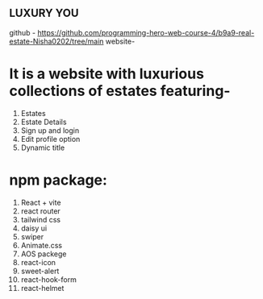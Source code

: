 ## LUXURY YOU
github - https://github.com/programming-hero-web-course-4/b9a9-real-estate-Nisha0202/tree/main
website- 


# It is a website with luxurious collections of estates featuring-
1. Estates
2. Estate Details
3. Sign up and login
4. Edit profile option
5. Dynamic title


# npm package:
1. React + vite
2. react router
3. tailwind css
4. daisy ui
5. swiper
6. Animate.css
7. AOS packege
8. react-icon
9. sweet-alert
10. react-hook-form
11. react-helmet